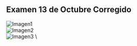 ## Examen 13 de Octubre Corregido
![Imagen1](/examen-13Oct-Corregido/IMG1.jpg) \
![Imagen2](/examen-13Oct-Corregido/IMG2.jpg) \
![Imagen3](/examen-13Oct-Corregido/IMG3.jpg) \
